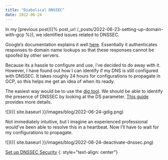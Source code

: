 ```yaml
---
title: "Diabolical DNSSEC"
date: 2022-06-24
---
```


In my [previous post]({% post_url /_posts/2022-06-23-setting-up-domain-with-gcp %}), we identified issues related to DNSSEC.

Google’s documentation explains it well [here](https://cloud.google.com/dns/docs/dnssec). Essentially it authenticates responses to domain name lookups so that these responses cannot be spoofed by other servers.

Because its a hassle to configure and use, i’ve decided to do away with it. However, I have found out how I can identify if my DNS is still configured with DNSSEC. It takes roughly 24 hours for configurations to propagate in GCP, so this helps me get an idea of when its ready.

The easiest way would be to use the [dig tool](https://toolbox.googleapps.com/apps/dig/#DS/). We should be able to identify the presence of DNSSEC by looking at the DS parameter. [This guide](https://servebolt.com/help/article/how-to-migrate-name-servers-for-dns-zones-with-dnssec-active/) provides more details.

![]({{ site.baseurl }}/images/blog/2022-06-24-gdig.png)

Not immediately intuitive, but I imagine an experienced professional would’ve been able to resolve this in a heartbeat. Now I’ll have to wait for my configurations to propagate.

![]({{ site.baseurl }}/images/blog/2022-06-24-deactivate-dnssec.png)

[Set up DNSSEC Security](https://support.google.com/domains/answer/6387342?hl=en#zippy=%2Cif-you-use-google-domains-name-servers)
{: style="text-align: center"}
